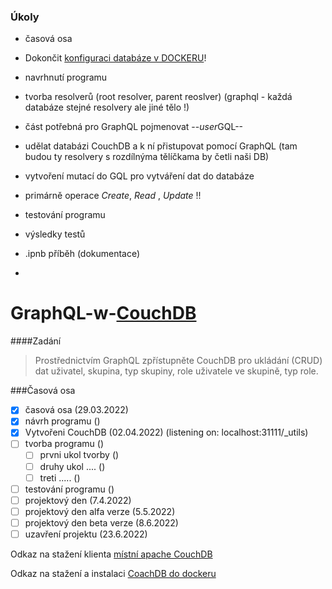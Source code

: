 ### Úkoly

- časová osa
- Dokončit [konfiguraci databáze v DOCKERU](https://docs.couchdb.org/en/3.2.0/setup/single-node.html)! 
- navrhnutí programu


- tvorba resolverů (root resolver, parent reoslver) (graphql - každá databáze stejné resolvery ale jiné tělo !)
- část potřebná pro GraphQL pojmenovat --*user*GQL--
- udělat databázi CouchDB a k ní přistupovat pomocí GraphQL (tam budou ty resolvery s rozdílnýma tělíčkama by četli naši DB)
- vytvoření mutací do GQL pro vytváření dat do databáze
- primárně operace *Create*, *Read* , *Update* !!


- testování programu
- výsledky testů
- .ipnb příběh (dokumentace)
- 

# GraphQL-w-[CouchDB](https://github.com/apache/couchdb)

####Zadání
>Prostřednictvím GraphQL zpřístupněte CouchDB pro ukládání (CRUD) dat uživatel, skupina, typ skupiny, role uživatele ve skupině, typ role.

###Časová osa

- [x] časová osa (29.03.2022)
- [x] návrh programu ()
- [x] Vytvořeni CouchDB (02.04.2022) (listening on: localhost:31111/_utils)
- [ ] tvorba programu ()
    - [ ] prvni ukol tvorby ()
    - [ ] druhy ukol .... ()
    - [ ] treti ..... ()
- [ ] testování programu ()
- [ ] projektový den (7.4.2022)
- [ ] projektový den alfa verze (5.5.2022)
- [ ] projektový den beta verze (8.6.2022)
- [ ] uzavření projektu (23.6.2022)

Odkaz na stažení klienta [místní apache CouchDB](https://couchdb.apache.org/#download)

Odkaz na stažení a instalaci [CoachDB do dockeru](https://hub.docker.com/_/couchdb)

